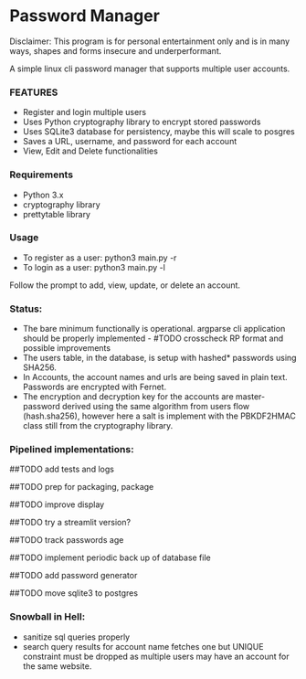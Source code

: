 # Password Manager

Disclaimer: This program is for personal entertainment only and is in many ways,
shapes and forms insecure and underperformant.

A simple linux cli password manager that supports multiple user accounts.

### FEATURES

- Register and login multiple users
- Uses Python cryptography library to encrypt stored passwords
- Uses SQLite3 database for persistency, maybe this will scale to posgres
- Saves a URL, username, and password for each account
- View, Edit and Delete functionalities

### Requirements

- Python 3.x
- cryptography library
- prettytable library

### Usage

- To register as a user: python3 main.py -r
- To login as a user: python3 main.py -l

Follow the prompt to add, view, update, or delete an account.

### Status:

- The bare minimum functionally is operational.
argparse cli application should be properly implemented - #TODO crosscheck RP format and possible improvements
- The users table, in the database, is setup with hashed* passwords using SHA256.
- In Accounts, the account names and urls are being saved in plain text. Passwords are encrypted with Fernet.
- The encryption and decryption key for the accounts are master-password derived using the same
algorithm from users flow (hash.sha256), however here a salt is implement with the PBKDF2HMAC class still from
the cryptography library.

### Pipelined implementations:

##TODO add tests and logs

##TODO prep for packaging, package

##TODO improve display

##TODO try a streamlit version?

##TODO track passwords age

##TODO implement periodic back up of database file

##TODO add password generator

##TODO move sqlite3 to postgres

### Snowball in Hell:

- sanitize sql queries properly
- search query results for account name fetches one but UNIQUE constraint must be dropped as
multiple users may have an account for the same website.